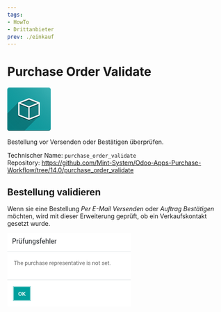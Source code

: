 ```yaml
---
tags:
- HowTo
- Drittanbieter
prev: ./einkauf
---
```

# Purchase Order Validate
![icon_oms_box](assets/icon_oms_box.png)

Bestellung vor Versenden oder Bestätigen überprüfen.

Technischer Name: `purchase_order_validate`\
Repository: <https://github.com/Mint-System/Odoo-Apps-Purchase-Workflow/tree/14.0/purchase_order_validate>

## Bestellung validieren

Wenn sie eine Bestellung *Per E-Mail Versenden* oder *Auftrag Bestätigen* möchten, wird mit dieser Erweiterung geprüft, ob ein Verkaufskontakt gesetzt wurde.

![](assets/Purchase%20Order%20Validate%20Message.png)